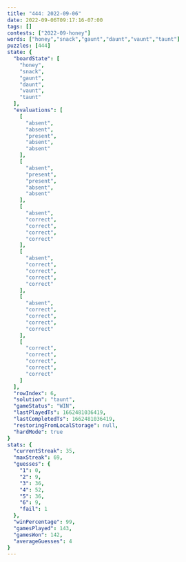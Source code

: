 ```yaml
---
title: "444: 2022-09-06"
date: 2022-09-06T09:17:16-07:00
tags: []
contests: ["2022-09-honey"]
words: ["honey","snack","gaunt","daunt","vaunt","taunt"]
puzzles: [444]
state: {
  "boardState": [
    "honey",
    "snack",
    "gaunt",
    "daunt",
    "vaunt",
    "taunt"
  ],
  "evaluations": [
    [
      "absent",
      "absent",
      "present",
      "absent",
      "absent"
    ],
    [
      "absent",
      "present",
      "present",
      "absent",
      "absent"
    ],
    [
      "absent",
      "correct",
      "correct",
      "correct",
      "correct"
    ],
    [
      "absent",
      "correct",
      "correct",
      "correct",
      "correct"
    ],
    [
      "absent",
      "correct",
      "correct",
      "correct",
      "correct"
    ],
    [
      "correct",
      "correct",
      "correct",
      "correct",
      "correct"
    ]
  ],
  "rowIndex": 6,
  "solution": "taunt",
  "gameStatus": "WIN",
  "lastPlayedTs": 1662481036419,
  "lastCompletedTs": 1662481036419,
  "restoringFromLocalStorage": null,
  "hardMode": true
}
stats: {
  "currentStreak": 35,
  "maxStreak": 69,
  "guesses": {
    "1": 0,
    "2": 9,
    "3": 36,
    "4": 52,
    "5": 36,
    "6": 9,
    "fail": 1
  },
  "winPercentage": 99,
  "gamesPlayed": 143,
  "gamesWon": 142,
  "averageGuesses": 4
}
---
```


<!-- more -->
